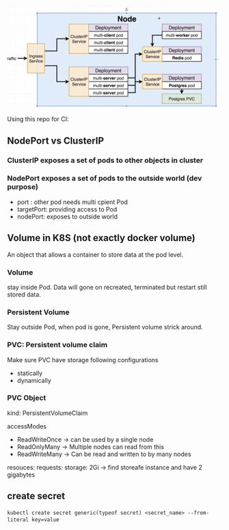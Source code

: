 ![](./overview.png)

Using this repo for CI: 


## NodePort vs ClusterIP

### ClusterIP exposes a set of pods to other objects in cluster

### NodePort exposes a set of pods to the outside world (dev purpose)
- port : other pod needs multi cpient Pod
- targetPort: providing access to Pod
- nodePort: exposes to outside world


## Volume in K8S (not exactly docker volume)
An object that allows a container to store data at the pod level.

### Volume
stay inside Pod.
Data will gone on recreated, terminated but restart still stored data.
 
### Persistent Volume
Stay outside Pod, when pod is gone, Persistent volume strick around.

### PVC: Persistent volume claim
Make sure PVC have storage following configurations
- statically
- dynamically

### PVC Object
kind: PersistentVolumeClaim

accessModes
 - ReadWriteOnce -> can be used by a single node
 - ReadOnlyMany -> Multiple nodes can read from this
 - ReadWriteMany -> Can be read and written to by many nodes

resouces: requests: storage: 2Gi -> find storeafe instance and have 2 gigabytes
    

## create secret 
```
kubectl create secret generic(typeof secret) <secret_name> --from-literal key=value
```